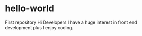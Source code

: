 # hello-world
First repository
Hi Developers 
 I have a huge interest in front end development plus I enjoy coding.
 
